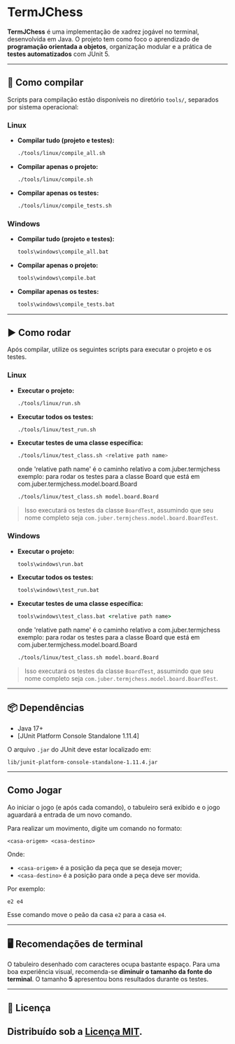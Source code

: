 
# TermJChess

**TermJChess** é uma implementação de xadrez jogável no terminal, desenvolvida em Java. O projeto tem como foco o aprendizado de **programação orientada a objetos**, organização modular e a prática de **testes automatizados** com JUnit 5.

---

## 🔧 Como compilar

Scripts para compilação estão disponíveis no diretório `tools/`, separados por sistema operacional:

### Linux

- **Compilar tudo (projeto e testes):**
  ```bash
  ./tools/linux/compile_all.sh
  ```

- **Compilar apenas o projeto:**
  ```bash
  ./tools/linux/compile.sh
  ```

- **Compilar apenas os testes:**
  ```bash
  ./tools/linux/compile_tests.sh
  ```

### Windows

- **Compilar tudo (projeto e testes):**
  ```bat
  tools\windows\compile_all.bat
  ```

- **Compilar apenas o projeto:**
  ```bat
  tools\windows\compile.bat
  ```

- **Compilar apenas os testes:**
  ```bat
  tools\windows\compile_tests.bat
  ```

---

## ▶️  Como rodar

Após compilar, utilize os seguintes scripts para executar o projeto e os testes.

### Linux

- **Executar o projeto:**
  ```bash
  ./tools/linux/run.sh
  ```

- **Executar todos os testes:**
  ```bash
  ./tools/linux/test_run.sh
  ```

- **Executar testes de uma classe específica:**
  ```bash
  ./tools/linux/test_class.sh <relative path name>
  ```
  onde 'relative path name' é o caminho relativo a com.juber.termjchess
  exemplo: para rodar os testes para a classe Board que está em com.juber.termjchess.model.board.Board
  ```bash
  ./tools/linux/test_class.sh model.board.Board
  ```
> Isso executará os testes da classe `BoardTest`, assumindo que seu nome completo seja `com.juber.termjchess.model.board.BoardTest`.



### Windows

- **Executar o projeto:**
  ```bat
  tools\windows\run.bat
  ```

- **Executar todos os testes:**
  ```bat
  tools\windows\test_run.bat
  ```

- **Executar testes de uma classe específica:**
  ```bat
  tools\windows\test_class.bat <relative path name>
  ```
  onde 'relative path name' é o caminho relativo a com.juber.termjchess
  exemplo: para rodar os testes para a classe Board que está em com.juber.termjchess.model.board.Board
  ```bash
  ./tools/linux/test_class.sh model.board.Board
  ```
> Isso executará os testes da classe `BoardTest`, assumindo que seu nome completo seja `com.juber.termjchess.model.board.BoardTest`.

---

## 📦 Dependências

- Java 17+
- [JUnit Platform Console Standalone 1.11.4]

O arquivo `.jar` do JUnit deve estar localizado em:

```
lib/junit-platform-console-standalone-1.11.4.jar
```

---

## Como Jogar

Ao iniciar o jogo (e após cada comando), o tabuleiro será exibido e o jogo aguardará a entrada de um novo comando.

Para realizar um movimento, digite um comando no formato:

```
<casa-origem> <casa-destino>
```

Onde:
- `<casa-origem>` é a posição da peça que se deseja mover;
- `<casa-destino>` é a posição para onde a peça deve ser movida.

Por exemplo:
```
e2 e4
```
Esse comando move o peão da casa `e2` para a casa `e4`.

---

## 🖥️ Recomendações de terminal

O tabuleiro desenhado com caracteres ocupa bastante espaço. Para uma boa experiência visual, recomenda-se **diminuir o tamanho da fonte do terminal**. O tamanho **5** apresentou bons resultados durante os testes.

---

## 📃 Licença

Distribuído sob a [Licença MIT](LICENSE).
--
